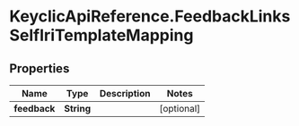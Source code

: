 # KeyclicApiReference.FeedbackLinksSelfIriTemplateMapping

## Properties
Name | Type | Description | Notes
------------ | ------------- | ------------- | -------------
**feedback** | **String** |  | [optional] 


